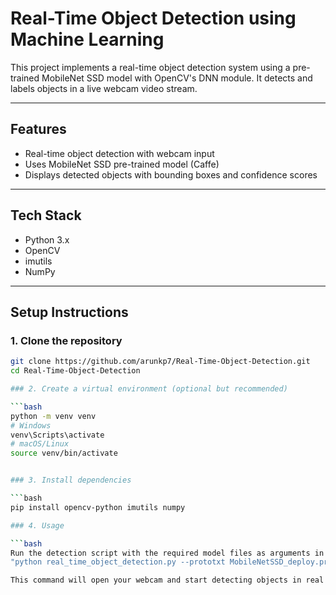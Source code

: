 # Real-Time Object Detection using Machine Learning

This project implements a real-time object detection system using a pre-trained MobileNet SSD model with OpenCV's DNN module. It detects and labels objects in a live webcam video stream.

---

## Features
- Real-time object detection with webcam input
- Uses MobileNet SSD pre-trained model (Caffe)
- Displays detected objects with bounding boxes and confidence scores

---

## Tech Stack
- Python 3.x
- OpenCV
- imutils
- NumPy

---

## Setup Instructions

### 1. Clone the repository

```bash
git clone https://github.com/arunkp7/Real-Time-Object-Detection.git
cd Real-Time-Object-Detection

### 2. Create a virtual environment (optional but recommended)

```bash
python -m venv venv
# Windows
venv\Scripts\activate
# macOS/Linux
source venv/bin/activate


### 3. Install dependencies

```bash
pip install opencv-python imutils numpy

### 4. Usage

```bash
Run the detection script with the required model files as arguments in the terminal:
"python real_time_object_detection.py --prototxt MobileNetSSD_deploy.prototxt.txt --model MobileNetSSD_deploy.caffemodel"

This command will open your webcam and start detecting objects in real time. Press q to quit.
